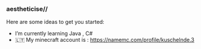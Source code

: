 ### aestheticise//

Here are some ideas to get you started:

- I’m currently learning Java , C#
- 🇱🇹 My minecraft account is : https://namemc.com/profile/kuschelnde.3
